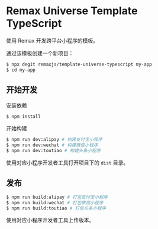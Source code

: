 # Remax Universe Template TypeScript

使用 Remax 开发跨平台小程序的模板。

通过该模板创建一个新项目：

```bash
$ npx degit remaxjs/template-universe-typescript my-app
$ cd my-app
```

## 开始开发

安装依赖

```bash
$ npm install
```

开始构建

```bash
$ npm run dev:alipay # 构建支付宝小程序
$ npm run dev:wechat # 构建微信小程序
$ npm run dev:toutiao # 构建头条小程序
```

使用对应小程序开发者工具打开项目下的 `dist` 目录。

## 发布

```bash
$ npm run build:alipay # 打包支付宝小程序
$ npm run build:wechat # 打包微信小程序
$ npm run build:toutiao # 打包头条小程序
```

使用对应小程序开发者工具上传版本。
